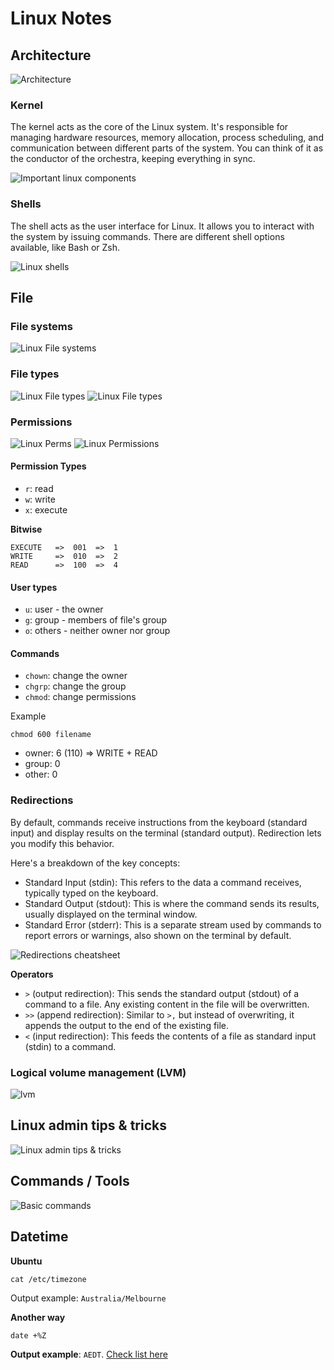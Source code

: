 # Linux Notes 

## Architecture 

![Architecture](https://i.pinimg.com/originals/a6/eb/2a/a6eb2a3f586a799a793af9237e9a84dd.jpg)

### Kernel

The kernel acts as the core of the Linux system. It's responsible for managing hardware resources, memory allocation, process scheduling, and communication between different parts of the system.  You can think of it as the conductor of the orchestra, keeping everything in sync.

![Important linux components](https://i.pinimg.com/originals/4c/41/74/4c4174b406111f665461f2e8829410fd.jpg)

### Shells

The shell acts as the user interface for Linux. It allows you to interact with the system by issuing commands. There are different shell options available, like Bash or Zsh.

![Linux shells](https://i.pinimg.com/736x/8d/25/be/8d25beaab9610f5b3b2a10055e919661.jpg)


## File

### File systems
![Linux File systems](https://i.pinimg.com/736x/20/6e/40/206e4060303def7a1ba3d4c7439ef05d.jpg)

### File types

![Linux File types](https://i.pinimg.com/736x/c7/3f/e1/c73fe100746d6777931a63b945ec45f9.jpg)
![Linux File types](https://i.pinimg.com/736x/82/ca/80/82ca80c7340753af7441fdffa4c7a09a.jpg)

### Permissions

![Linux Perms](https://i.pinimg.com/736x/07/34/6b/07346b712ebb57ddd3313d096e30ae26.jpg)
![Linux Permissions](https://i.pinimg.com/736x/b9/f1/86/b9f186b2c9d4f5489ea2b091469bdc82.jpg)

#### Permission Types
- `r`: read
- `w`: write
- `x`: execute

**Bitwise**
```
EXECUTE   =>  001  =>  1 
WRITE     =>  010  =>  2  
READ      =>  100  =>  4
```

#### User types
- `u`: user - the owner
- `g`: group - members of file's group
- `o`: others - neither owner nor group

#### Commands
- `chown`: change the owner
- `chgrp`: change the group
- `chmod`: change permissions

Example
```
chmod 600 filename
```

- owner: 6 (110) => WRITE + READ
- group: 0
- other: 0

### Redirections 

By default, commands receive instructions from the keyboard (standard input) and display results on the terminal (standard output). Redirection lets you modify this behavior.

Here's a breakdown of the key concepts:

- Standard Input (stdin): This refers to the data a command receives, typically typed on the keyboard.
- Standard Output (stdout): This is where the command sends its results, usually displayed on the terminal window.
- Standard Error (stderr): This is a separate stream used by commands to report errors or warnings, also shown on the terminal by default.

![Redirections cheatsheet](https://i.pinimg.com/originals/b7/18/62/b7186255105a01a39eeb0aed8d141c28.jpg)

**Operators**
- `>` (output redirection): This sends the standard output (stdout) of a command to a file. Any existing content in the file will be overwritten.
- `>>` (append redirection): Similar to `>,` but instead of overwriting, it appends the output to the end of the existing file.
- `<` (input redirection): This feeds the contents of a file as standard input (stdin) to a command.

### Logical volume management (LVM)

![lvm](https://i.pinimg.com/originals/0e/56/12/0e5612a0eba95b8c77acf485dc407603.jpg)

## Linux admin tips & tricks

![Linux admin tips & tricks](https://i.pinimg.com/originals/a2/b4/1d/a2b41d97ea327209a6759b032a22f204.jpg)

## Commands / Tools

![Basic commands](https://i.pinimg.com/736x/14/bd/9a/14bd9a16da3028c21bbb946d72e1377e.jpg)

## Datetime

**Ubuntu** 
```
cat /etc/timezone
```
Output example: `Australia/Melbourne`

**Another way**
```
date +%Z
```
**Output example**: `AEDT`. [Check list here](https://24timezones.com/time-zone/aedt)

